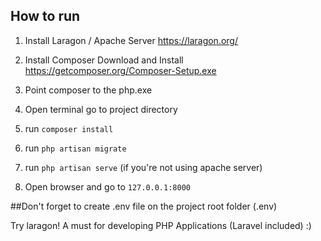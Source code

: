 ## How to run 

 1. Install Laragon / Apache Server
https://laragon.org/
 2. Install Composer 
Download and Install 
https://getcomposer.org/Composer-Setup.exe

 3. Point composer to the php.exe
 4. Open terminal go to project directory
 5. run `composer install`
 6. run `php artisan migrate`
 7. run `php artisan serve` (if you're not using apache server)
 8. Open browser and go to `127.0.0.1:8000`

##Don't forget to create .env file on the project root folder (.env)

Try laragon! A must for developing PHP Applications (Laravel included) :)



